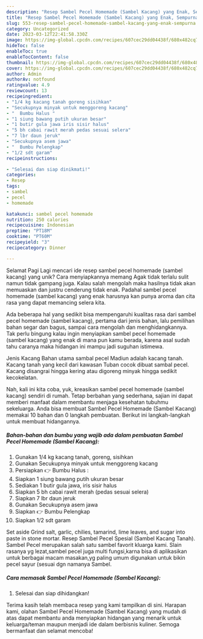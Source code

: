 ```yaml
---
description: "Resep Sambel Pecel Homemade (Sambel Kacang) yang Enak, Sempurna"
title: "Resep Sambel Pecel Homemade (Sambel Kacang) yang Enak, Sempurna"
slug: 553-resep-sambel-pecel-homemade-sambel-kacang-yang-enak-sempurna
category: Uncategorized
date: 2023-03-12T22:41:58.330Z
image: https://img-global.cpcdn.com/recipes/607cec29dd04438f/680x482cq70/sambel-pecel-homemade-sambel-kacang-foto-resep-utama.jpg
hideToc: false
enableToc: true
enableTocContent: false
thumbnail: https://img-global.cpcdn.com/recipes/607cec29dd04438f/680x482cq70/sambel-pecel-homemade-sambel-kacang-foto-resep-utama.jpg
cover: https://img-global.cpcdn.com/recipes/607cec29dd04438f/680x482cq70/sambel-pecel-homemade-sambel-kacang-foto-resep-utama.jpg
author: Admin
authorAv: notfound
ratingvalue: 4.9
reviewcount: 13
recipeingredient:
- "1/4 kg kacang tanah goreng sisihkan"
- "Secukupnya minyak untuk menggoreng kacang"
- "  Bumbu Halus "
- "1 siung bawang putih ukuran besar"
- "1 butir gula jawa iris sisir halus"
- "5 bh cabai rawit merah pedas sesuai selera"
- "7 lbr daun jeruk"
- "Secukupnya asem jawa"
- "  Bumbu Pelengkap"
- "1/2 sdt garam"
recipeinstructions:

- "Selesai dan siap dinikmati!"
categories:
- Resep
tags:
- sambel
- pecel
- homemade

katakunci: sambel pecel homemade 
nutrition: 250 calories
recipecuisine: Indonesian
preptime: "PT18M"
cooktime: "PT60M"
recipeyield: "3"
recipecategory: Dinner

---
```



Selamat Pagi Lagi mencari ide resep sambel pecel homemade (sambel kacang) yang unik? Cara menyiapkannya memang Agak tidak terlalu sulit namun tidak gampang juga. Kalau salah mengolah maka hasilnya tidak akan memuaskan dan justru cenderung tidak enak. Padahal sambel pecel homemade (sambel kacang) yang enak harusnya kan punya aroma dan cita rasa yang dapat memancing selera kita.


Ada beberapa hal yang sedikit bisa mempengaruhi kualitas rasa dari sambel pecel homemade (sambel kacang), pertama dari jenis bahan, lalu pemilihan bahan segar dan bagus, sampai cara mengolah dan menghidangkannya. Tak perlu bingung kalau ingin menyiapkan sambel pecel homemade (sambel kacang) yang enak di mana pun kamu berada, karena asal sudah tahu caranya maka hidangan ini mampu jadi suguhan istimewa.

Jenis Kacang Bahan utama sambal pecel Madiun adalah kacang tanah. Kacang tanah yang kecil dari kawasan Tuban cocok dibuat sambal pecel. Kacang disangrai hingga kering atau digoreng minyak hingga sedikit kecokelatan.


Nah, kali ini kita coba, yuk, kreasikan sambel pecel homemade (sambel kacang) sendiri di rumah. Tetap berbahan yang sederhana, sajian ini dapat memberi manfaat dalam membantu menjaga kesehatan tubuhmu sekeluarga. Anda bisa membuat Sambel Pecel Homemade (Sambel Kacang) memakai 10 bahan dan 0 langkah pembuatan. Berikut ini langkah-langkah untuk membuat hidangannya.

<!--inarticleads1-->

##### Bahan-bahan dan bumbu yang wajib ada dalam pembuatan Sambel Pecel Homemade (Sambel Kacang):

1. Gunakan 1/4 kg kacang tanah, goreng, sisihkan
1. Gunakan Secukupnya minyak untuk menggoreng kacang
1. Persiapkan  👉 Bumbu Halus :
1. Siapkan 1 siung bawang putih ukuran besar
1. Sediakan 1 butir gula jawa, iris sisir halus
1. Siapkan 5 bh cabai rawit merah (pedas sesuai selera)
1. Siapkan 7 lbr daun jeruk
1. Gunakan Secukupnya asem jawa
1. Siapkan  👉 Bumbu Pelengkap
1. Siapkan 1/2 sdt garam


Set aside Grind salt, garlic, chilies, tamarind, lime leaves, and sugar into paste in stone mortar. Resep Sambel Pecel Spesial (Sambel Kacang Tanah). Sambel Pecel merupakan salah satu sambel favorit kluarga kami. Slain rasanya yg lezat,sambel pecel juga multi fungsi,karna bisa di aplikasikan untuk berbagai macam masakan,yg paling umum digunakan untuk bikin pecel sayur (sesuai dgn namanya Sambel. 

<!--inarticleads2-->

##### Cara memasak Sambel Pecel Homemade (Sambel Kacang):


1. Selesai dan siap dihidangkan!



Terima kasih telah membaca resep yang kami tampilkan di sini. Harapan kami, olahan Sambel Pecel Homemade (Sambel Kacang) yang mudah di atas dapat membantu anda menyiapkan hidangan yang menarik untuk keluarga/teman maupun menjadi ide dalam berbisnis kuliner. Semoga bermanfaat dan selamat mencoba!
